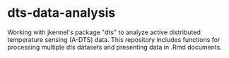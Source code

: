# dts-data-analysis
Working with jkennel's package "dts" to analyze active distributed temperature sensing (A-DTS) data. This repository includes functions for processing multiple dts datasets and presenting data in .Rmd documents. 

